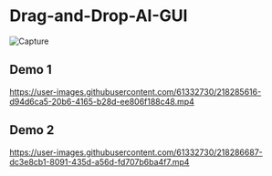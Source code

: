 # Drag-and-Drop-AI-GUI

![Capture](https://user-images.githubusercontent.com/61332730/218285277-3e29ace9-bf22-42c7-b12e-3ae49512c733.PNG)

## Demo 1

https://user-images.githubusercontent.com/61332730/218285616-d94d6ca5-20b6-4165-b28d-ee806f188c48.mp4

## Demo 2

https://user-images.githubusercontent.com/61332730/218286687-dc3e8cb1-8091-435d-a56d-fd707b6ba4f7.mp4


